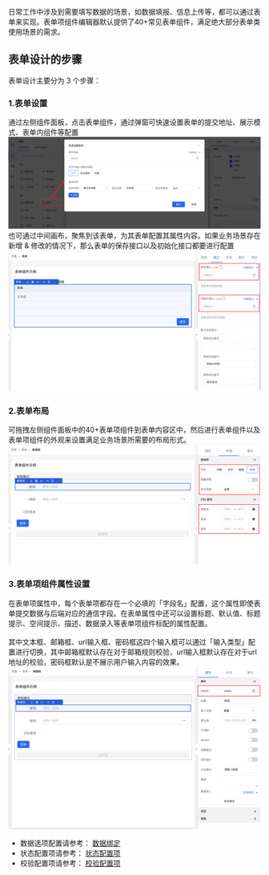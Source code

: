 日常工作中涉及到需要填写数据的场景，如数据填报、信息上传等，都可以通过表单来实现。表单项组件编辑器默认提供了40+常见表单组件，满足绝大部分表单类使用场景的需求。

## 表单设计的步骤
表单设计主要分为 3 个步骤：
### 1.表单设置
通过左侧组件面板，点击表单组件，通过弹窗可快速设置表单的提交地址、展示模式、表单内组件等配置
![image.png](/img/页面设计/组件介绍/表单组件/ca43e26d8697023dcff9dd9ea.png)
也可通过中间画布，聚焦到该表单，为其表单配置其属性内容。如果业务场景存在新增 & 修改的情况下，那么表单的保存接口以及初始化接口都要进行配置
![image.png](/img/页面设计/组件介绍/表单组件/1872cc64e37fddba988e2a36d.png)
### 2.表单布局
可拖拽左侧组件面板中的40+表单项组件到表单内容区中，然后进行表单组件以及表单项组件的外观来设置满足业务场景所需要的布局形式。
![image.png](/img/页面设计/组件介绍/表单组件/fa8f32eadda2ab0b9050202d8.png)

### 3.表单项组件属性设置
在表单项属性中，每个表单项都存在一个必填的「字段名」配置，这个属性即使表单提交数据与后端对应的通信字段。在表单属性中还可以设置标题、默认值、标题提示、空间提示、描述、数据录入等表单项组件标配的属性配置。<br/><br/>
其中文本框、邮箱框、url输入框、密码框这四个输入框可以通过「输入类型」配置进行切换，其中邮箱框默认存在对于邮箱规则校验，url输入框默认存在对于url地址的校验，密码框默认是不展示用户输入内容的效果。
![image.png](/img/页面设计/组件介绍/表单组件/5a7319c17f0d42ccb09a3817b.png)
* 数据选项配置请参考：
    [数据绑定](../../%E9%A1%B5%E9%9D%A2%E8%AE%BE%E8%AE%A1/%E8%AE%BE%E8%AE%A1%E5%99%A8/%E9%80%9A%E7%94%A8%E6%9C%BA%E5%88%B6/%E6%95%B0%E6%8D%AE%E7%BB%91%E5%AE%9A.md)
* 状态配置项请参考：
    [状态配置项](./%E7%BB%84%E4%BB%B6%E5%B1%9E%E6%80%A7.md)
* 校验配置项请参考：
    [校验配置项](./%E7%BB%84%E4%BB%B6%E5%B1%9E%E6%80%A7.md)
